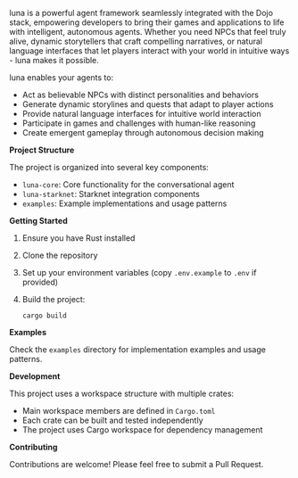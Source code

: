 luna is a powerful agent framework seamlessly integrated with the Dojo stack, empowering developers to bring their games and applications to life with intelligent, autonomous agents. Whether you need NPCs that feel truly alive, dynamic storytellers that craft compelling narratives, or natural language interfaces that let players interact with your world in intuitive ways - luna makes it possible.

luna enables your agents to:

- Act as believable NPCs with distinct personalities and behaviors
- Generate dynamic storylines and quests that adapt to player actions
- Provide natural language interfaces for intuitive world interaction
- Participate in games and challenges with human-like reasoning
- Create emergent gameplay through autonomous decision making

**Project Structure**

The project is organized into several key components:

- `luna-core`: Core functionality for the conversational agent
- `luna-starknet`: Starknet integration components
- `examples`: Example implementations and usage patterns

**Getting Started**

1. Ensure you have Rust installed
2. Clone the repository
3. Set up your environment variables (copy `.env.example` to `.env` if provided)
4. Build the project:
    
    ```
    cargo build
    ```
    

**Examples**

Check the `examples` directory for implementation examples and usage patterns.

**Development**

This project uses a workspace structure with multiple crates:

- Main workspace members are defined in `Cargo.toml`
- Each crate can be built and tested independently
- The project uses Cargo workspace for dependency management

**Contributing**

Contributions are welcome! Please feel free to submit a Pull Request.
